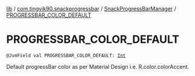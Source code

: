 [lib](../../index.md) / [com.tingyik90.snackprogressbar](../index.md) / [SnackProgressBarManager](index.md) / [PROGRESSBAR_COLOR_DEFAULT](./-p-r-o-g-r-e-s-s-b-a-r_-c-o-l-o-r_-d-e-f-a-u-l-t.md)

# PROGRESSBAR_COLOR_DEFAULT

`@JvmField val PROGRESSBAR_COLOR_DEFAULT: `[`Int`](https://kotlinlang.org/api/latest/jvm/stdlib/kotlin/-int/index.html)

Default progressBar color as per Material Design i.e. R.color.colorAccent.

